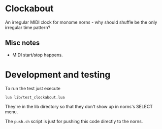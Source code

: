 # Clockabout

An irregular MIDI clock for monome norns - why should
shuffle be the only irregular time pattern?

## Misc notes

- MIDI start/stop happens.

# Development and testing

To run the test just execute

```
lua lib/test_clockabout.lua
```

They're in the lib directory so that they don't show up in norns's
SELECT menu.

The `push.sh` script is just for pushing this code directly to the norns.
